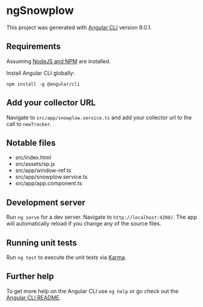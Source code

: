 # ngSnowplow

This project was generated with [Angular CLI](https://github.com/angular/angular-cli) version 9.0.1.

## Requirements

Assuming [NodeJS and NPM](https://nodejs.org/en/) are installed.

Install Angular CLI globally:

```
npm install -g @angular/cli
```

## Add your collector URL

Navigate to `src/app/snowplow.service.ts` and add your collector url to the call to `newTracker`.

## Notable files

- src/index.html
- src/assets/sp.js
- src/app/window-ref.ts
- src/app/snowplow.service.ts
- src/app/app.component.ts

## Development server

Run `ng serve` for a dev server. Navigate to `http://localhost:4200/`. The app will automatically reload if you change any of the source files.

## Running unit tests

Run `ng test` to execute the unit tests via [Karma](https://karma-runner.github.io).

## Further help

To get more help on the Angular CLI use `ng help` or go check out the [Angular CLI README](https://github.com/angular/angular-cli/blob/master/README.md).
